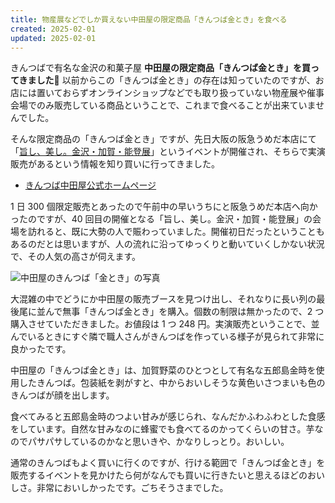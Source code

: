 ```yaml
---
title: 物産展などでしか買えない中田屋の限定商品「きんつば金とき」を食べる
created: 2025-02-01
updated: 2025-02-01
---
```


きんつばで有名な金沢の和菓子屋 **中田屋の限定商品「きんつば金とき」を買ってきました🍠** 以前からこの「きんつば金とき」の存在は知っていたのですが、お店には置いておらずオンラインショップなどでも取り扱っていない物産展や催事会場でのみ販売している商品ということで、これまで食べることが出来ていませんでした。

そんな限定商品の「きんつば金とき」ですが、先日大阪の阪急うめだ本店にて「[旨し、美し。金沢・加賀・能登展](https://website.hankyu-dept.co.jp/honten/h/kanazawa/)」というイベントが開催され、そちらで実演販売があるという情報を知り買いに行ってきました。

- [きんつば中田屋公式ホームページ](https://www.kintuba.co.jp/)

1 日 300 個限定販売とあったので午前中の早いうちにと阪急うめだ本店へ向かったのですが、40 回目の開催となる「旨し、美し。金沢・加賀・能登展」の会場を訪れると、既に大勢の人で賑わっていました。開催初日だったということもあるのだとは思いますが、人の流れに沿ってゆっくりと動いていくしかない状況で、その人気の高さが伺えます。

![中田屋のきんつば「金とき」の写真](151bce44-980a-4155-6da9-1d2eba9ad200)

大混雑の中でどうにか中田屋の販売ブースを見つけ出し、それなりに長い列の最後尾に並んで無事「きんつば金とき」を購入。個数の制限は無かったので、2 つ購入させていただきました。お値段は 1 つ 248 円。実演販売ということで、並んでいるときにすぐ隣で職人さんがきんつばを作っている様子が見られて非常に良かったです。

中田屋の「きんつば金とき」は、加賀野菜のひとつとして有名な五郎島金時を使用したきんつば。包装紙を剥がすと、中からおいしそうな黄色いさつまいも色のきんつばが顔を出します。

食べてみると五郎島金時のつよい甘みが感じられ、なんだかふわふわとした食感をしています。自然な甘みなのに蜂蜜でも食べてるのかってくらいの甘さ。芋なのでパサパサしているのかなと思いきや、かなりしっとり。おいしい。

通常のきんつばもよく買いに行くのですが、行ける範囲で「きんつば金とき」を販売するイベントを見かけたら何がなんでも買いに行きたいと思えるほどのおいしさ。非常においしかったです。ごちそうさまでした。
